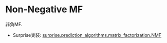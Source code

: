 # Non-Negative MF
非負MF.
- Surprise実装: [surprise.prediction_algorithms.matrix_factorization.NMF](https://surprise.readthedocs.io/en/stable/matrix_factorization.html#surprise.prediction_algorithms.matrix_factorization.NMF)